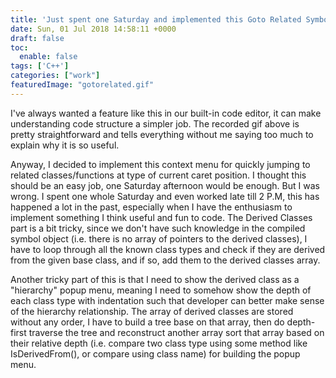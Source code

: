 ```yaml
---
title: 'Just spent one Saturday and implemented this Goto Related Symbols thing'
date: Sun, 01 Jul 2018 14:58:11 +0000
draft: false
toc:
  enable: false
tags: ['C++']
categories: ["work"]
featuredImage: "gotorelated.gif"
---
```


I've always wanted a feature like this in our built-in code editor, it can make understanding code structure a simpler job. The recorded gif above is pretty straightforward and tells everything without me saying too much to explain why it is so useful.

Anyway, I decided to implement this context menu for quickly jumping to related classes/functions at type of current caret position. I thought this should be an easy job, one Saturday afternoon would be enough. But I was wrong. I spent one whole Saturday and even worked late till 2 P.M, this has happened a lot in the past, especially when I have the enthusiasm to implement something I think useful and fun to code. The Derived Classes part is a bit tricky, since we don't have such knowledge in the compiled symbol object (i.e. there is no array of pointers to the derived classes), I have to loop through all the known class types and check if they are derived from the given base class, and if so, add them to the derived classes array.

Another tricky part of this is that I need to show the derived class as a "hierarchy" popup menu, meaning I need to somehow show the depth of each class type with indentation such that developer can better make sense of the hierarchy relationship. The array of derived classes are stored without any order, I have to build a tree base on that array, then do depth-first traverse the tree and reconstruct another array sort that array based on their relative depth (i.e. compare two class type using some method like IsDerivedFrom(), or compare using class name) for building the popup menu.